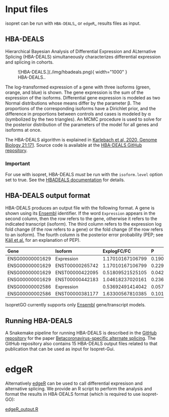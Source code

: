 # Input files


isopret can be run with `HBA-DEALS`_ or `edgeR`_ results files as input.

## HBA-DEALS



Hierarchical Bayesian Analysis of Differential Expression and ALternative Splicing (HBA-DEALS)
simultaneously characterizes differential expression and splicing in cohorts.



<figure markdown>
![HBA-DEALS.](./img/hbadeals.png){ width="1000" }
<figcaption>HBA-DEALS..</figcaption>
</figure>



The log-transformed expression of a gene with three isoforms (green, orange, and blue) is shown. The gene expression is the sum of the expression of the isoforms. Differential gene expression is modeled as two Normal distributions whose means differ by the parameter β. The proportions of the corresponding isoforms have a Dirichlet prior, and the difference in proportions between controls and cases is modeled by α (symbolized by the two triangles). An MCMC procedure is used to solve for the posterior distribution of the parameters of the model for all genes and isoforms at once.

The HBA-DEALS algorithm is explained in [Karlebach et al, 2020, Genome Biology 21:171](https://genomebiology.biomedcentral.com/articles/10.1186/s13059-020-02072-6).
Source code is available at the [HBA-DEALS GitHub repository](https://github.com/TheJacksonLaboratory/HBA-DEALS).


### Important


For use with isopret, HBA-DEALS *must* be run with the ``isoform.level`` option set to true.
See the [HBADEALS documentation](https://hba-deals.readthedocs.io/en/latest/)
for details.




## HBA-DEALS output format


HBA-DEALS produces an output file with the following format. A gene is shown
using its [Ensembl](http://ensembl.org/) identifier. If the word ``Expression``
appears in the second column, then the row refers to the gene, otherwise it
refers to the indicated transcript (isoform). The third column refers to the
expression log fold change (if the row refers to a gene) or the fold change
(if the row refers to an isoform). The fourth column is the posterior error probability (PEP; see
[Käll et al.](https://pubs.acs.org/doi/10.1021/pr700739d) for an explanation of PEP).


| Gene            |Isoform          | ExplogFC/FC     | P              |
|:----------------|:----------------|:----------------|:---------------|
| ENSG00000001629 | Expression      | 1.17010167106799| 0.19007        |
| ENSG00000001629 | ENST00000265742 | 1.17010167106799| 0.22928        |
| ENSG00000001629 | ENST00000422095 | 0.51809521525105| 0.04285        |
| ENSG00000001629 | ENST00000442183 | 1.04618237020161| 0.23606        |
| ENSG00000002586 | Expression      | 0.53692491414042| 0.05712        |
| ENSG00000002586 | ENST00000381177 | 1.63300567810385| 0.10156        |




IsopretGO currently supports
only [Ensembl](http://ensembl.org/) gene/transcript models.




## Running HBA-DEALS


A Snakemake pipeline for running HBA-DEALS is described in the
[GitHub repository](https://github.com/TheJacksonLaboratory/covid19splicing)
for the paper  [Betacoronavirus-specific alternate splicing](https://pubmed.ncbi.nlm.nih.gov/35074468/). The GitHub repository
also contains 15 HBA-DEALS output files related to that publication that can be used as input for Isopret-Gui.


# edgeR

Alternatively [edgeR](https://pubmed.ncbi.nlm.nih.gov/19910308/) can be used to call differential expresison and alternative splicing. We provide an R script to perform the analysis
and format the results in HBA-DEALS format (which is required to use isopret-GO):

[edgeR_output.R](../scripts/edgeR_output.R)